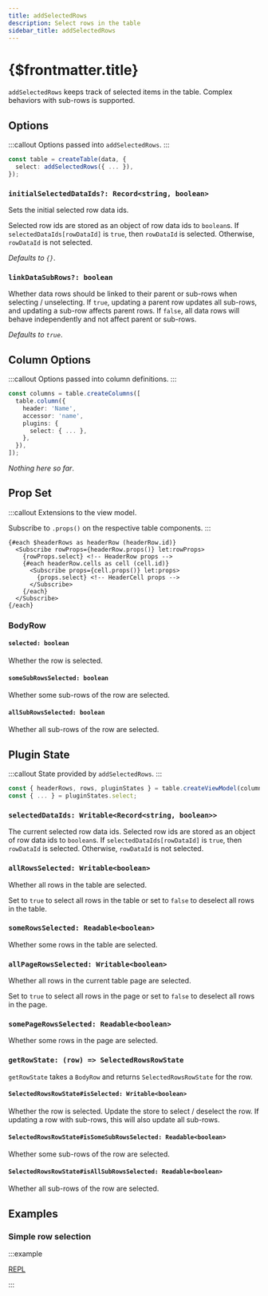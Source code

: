 ```yaml
---
title: addSelectedRows
description: Select rows in the table
sidebar_title: addSelectedRows
---
```


<script>
  import { useHljs } from '$lib/utils/useHljs';
  useHljs('ts');
</script>

# {$frontmatter.title}

`addSelectedRows` keeps track of selected items in the table. Complex behaviors with sub-rows is supported.

## Options

:::callout
Options passed into `addSelectedRows`.
:::

```ts {3}
const table = createTable(data, {
  select: addSelectedRows({ ... }),
});
```

### `initialSelectedDataIds?: Record<string, boolean>`

<!-- TODO document `BodyRow` and link to explanation about id vs dataId -->

Sets the initial selected row data ids.

Selected row ids are stored as an object of row data ids to `boolean`s. If `selectedDataIds[rowDataId]` is `true`, then `rowDataId` is selected. Otherwise, `rowDataId` is not selected.

_Defaults to `{}`_.

### `linkDataSubRows?: boolean`

Whether data rows should be linked to their parent or sub-rows when selecting / unselecting. If `true`, updating a parent row updates all sub-rows, and updating a sub-row affects parent rows. If `false`, all data rows will behave independently and not affect parent or sub-rows.

_Defaults to `true`_.

## Column Options

:::callout
Options passed into column definitions.
:::

```ts {7}
const columns = table.createColumns([
  table.column({
    header: 'Name',
    accessor: 'name',
    plugins: {
      select: { ... },
    },
  }),
]);
```

_Nothing here so far_.

## Prop Set

:::callout
Extensions to the view model.

Subscribe to `.props()` on the respective table components.
:::

```svelte
{#each $headerRows as headerRow (headerRow.id)}
  <Subscribe rowProps={headerRow.props()} let:rowProps>
    {rowProps.select} <!-- HeaderRow props -->
    {#each headerRow.cells as cell (cell.id)}
      <Subscribe props={cell.props()} let:props>
        {props.select} <!-- HeaderCell props -->
      </Subscribe>
    {/each}
  </Subscribe>
{/each}
```

### BodyRow

#### `selected: boolean`

Whether the row is selected.

#### `someSubRowsSelected: boolean`

Whether some sub-rows of the row are selected.

#### `allSubRowsSelected: boolean`

Whether all sub-rows of the row are selected.

## Plugin State

:::callout
State provided by `addSelectedRows`.
:::

```ts {3}
const { headerRows, rows, pluginStates } = table.createViewModel(columns);
const { ... } = pluginStates.select;
```

<!-- TODO Document RecordSetStore -->

### `selectedDataIds: Writable<Record<string, boolean>>`

The current selected row data ids. Selected row ids are stored as an object of row data ids to `boolean`s. If `selectedDataIds[rowDataId]` is `true`, then `rowDataId` is selected. Otherwise, `rowDataId` is not selected.

### `allRowsSelected: Writable<boolean>`

Whether all rows in the table are selected.

Set to `true` to select all rows in the table or set to `false` to deselect all rows in the table.

### `someRowsSelected: Readable<boolean>`

Whether some rows in the table are selected.

### `allPageRowsSelected: Writable<boolean>`

Whether all rows in the current table page are selected.

Set to `true` to select all rows in the page or set to `false` to deselect all rows in the page.

### `somePageRowsSelected: Readable<boolean>`

Whether some rows in the page are selected.

### `getRowState: (row) => SelectedRowsRowState`

`getRowState` takes a `BodyRow` and returns `SelectedRowsRowState` for the row.

#### `SelectedRowsRowState#isSelected: Writable<boolean>`

Whether the row is selected. Update the store to select / deselect the row. If updating a row with sub-rows, this will also update all sub-rows.

#### `SelectedRowsRowState#isSomeSubRowsSelected: Readable<boolean>`

Whether some sub-rows of the row are selected.

#### `SelectedRowsRowState#isAllSubRowsSelected: Readable<boolean>`

Whether all sub-rows of the row are selected.

## Examples

### Simple row selection

:::example

[REPL](https://svelte.dev/repl/5f1213d65a774483b38b4e1d91135191?version=3.48.0)

<script>
  import SimpleSelectedDemo from './_demo/SimpleSelectedDemo.svelte'
</script>
<SimpleSelectedDemo />

:::
